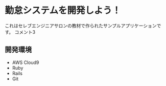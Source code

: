 # 勤怠システムを開発しよう！

これはセレブエンジニアサロンの教材で作られたサンプルアプリケーションです。
コメント3
## 開発環境

* AWS Cloud9
* Ruby
* Rails
* Git